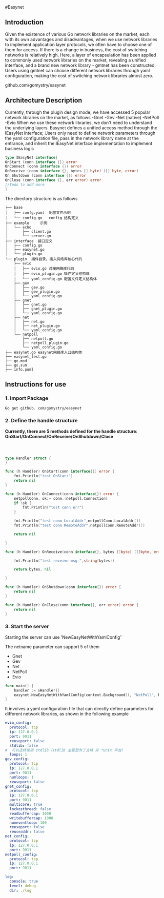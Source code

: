 #Easynet
## Introduction
Given the existence of various Go network libraries on the market, each with its own advantages and disadvantages, when we use network libraries to implement application layer protocols, we often have to choose one of them for access. If there is a change in business, the cost of switching networks is relatively high. Here, a layer of encapsulation has been applied to commonly used network libraries on the market, revealing a unified interface, and a brand new network library - gmtnet has been constructed. Users using gmtnet can choose different network libraries through yaml configuration, making the cost of switching network libraries almost zero.

github.com/gomystry/easynet

## Architecture Description
Currently, through the plugin design mode, we have accessed 5 popular network libraries on the market, as follows
-Gnet
-Gev
-Net (native)
-NetPoll
-Evio
When we use these network libraries, we don't need to understand the underlying layers. Easynet defines a unified access method through the IEasyNet interface;
Users only need to define network parameters through the yaml configuration file, pass in the network library name at the entrance, and inherit the IEasyNet interface implementation to implement business logic
```Go
type IEasyNet interface{
OnStart (conn interface {}) error
OnConnect (conn interface {}) error
OnReceive (conn interface {}, bytes [] byte) ([] byte, error)
On Shutdown (conn interface {}) error
OnClose (conn interface {}, err error) error
//Todo to add more
}
```
The directory structure is as follows


```text
├── base
│   ├── confg.yaml  配置文件示例
│   └── config.go   config 结构定义
├── example     示例
│   └── echo
│       ├── client.go 
│       └── server.go
├── interface  接口定义
│   ├── config.go
│   ├── easynet.go
│   └── plugin.go
└── plugin  插件目录，接入网络库核心代码
    ├── evio
    │   ├── evio.go 对接网络库代码
    │   ├── evio_plugin.go 插件定义结构体
    │   └── yaml_config.go 配置文件定义结构体
    ├── gev
    │   ├── gev.go
    │   ├── gev_plugin.go
    │   └── yaml_config.go
    ├── gnet
    │   ├── gnet.go
    │   ├── gnet_plugin.go
    │   └── yaml_config.go
    ├── net
    │   ├── net.go
    │   ├── net_plugin.go
    │   └── yaml_config.go
    └── netpoll
        ├── netpoll.go
        ├── netpoll_plugin.go
        └── yaml_config.go
├── easynet.go easynet网络库入口结构体
├── easynet_test.go
├── go.mod
├── go.sum
├── info.puml
```

## Instructions for use
### 1. Import Package
`Go get github. com/gomystry/easynet`
### 2. Define the handle structure
**Currently, there are 5 methods defined for the handle structure: OnStart/OnConnect/OnReceive/OnShutdown/Close**



```go



type Handler struct {
}

func (h Handler) OnStart(conn interface{}) error {
	fmt.Println("test OnStart")
	return nil
}

func (h Handler) OnConnect(conn interface{}) error {
	netpollConn, ok:= conn.(netpoll.Connection)
	if !ok {
		fmt.Println("test conn err")
	}

	fmt.Println("test conn LocalAddr",netpollConn.LocalAddr())
	fmt.Println("test conn RemoteAddr",netpollConn.RemoteAddr())

	return nil

}

func (h Handler) OnReceive(conn interface{}, bytes []byte) ([]byte, error) {

	fmt.Println("test receive msg ",string(bytes))

	return bytes, nil

}

func (h Handler) OnShutdown(conn interface{}) error {
	return nil
}

func (h Handler) OnClose(conn interface{}, err error) error {
	return nil
}

```
### 3. Start the server
Starting the server can use 'NewEasyNetWithYamlConfig'`

The netname parameter can support 5 of them

- Gnet
- Gev
- Net
- NetPoll
- Evio


```go
func main() {
	handler := &Handler{}
	easynet.NewEasyNetWithYamlConfig(context.Background(), "NetPoll", handler, "../../base/confg.yaml")
}
```
It involves a yaml configuration file that can directly define parameters for different network libraries, as shown in the following example

```yaml
evio_config:
  protocol: tcp
  ip: 127.0.0.1
  port: 9011
  reuseport: false
  stdlib: false
#  可以选择使用 stdlib（stdlib 主要是为了支持 非 *unix 平台）
  loops: 1
gev_config:
  protocol: tcp
  ip: 127.0.0.1
  port: 9011
  numloops: 1
  reuseport: false
gnet_config:
  protocol: tcp
  ip: 127.0.0.1
  port: 9011
  multicore: true
  lockosthread: false
  readbuffercap: 1000
  writebuffercap: 1000
  numeventloop: 100
  reuseport: false
  reuseaddr: false
net_config:
  protocol: tcp
  ip: 127.0.0.1
  port: 9011
netpoll_config:
  protocol: tcp
  ip: 127.0.0.1
  port: 9011

log:
  console: true
  level: debug
  dir: ./log

```
